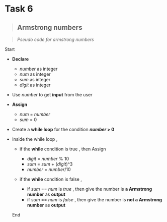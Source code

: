 # Task 6

>## __Armstrong numbers__


>_Pseudo code for armstrong numbers_ 

Start

* __Declare__ 

    * *number* as integer
    * *num* as integer
    * *sum* as integer
    * *digit* as integer
* Use *number* to get __input__ from the user
* __Assign__ 

    * *num* = *number*
    * *sum* = 0
* Create a __while loop__ for the condition __*number* > 0__
* Inside the while loop , 
        
    * if the __while__ condition is true , then Assign

       *  *digit* = *number* % 10
       *  *sum* = *sum* + (*digit*)^3 
       *  *number* = *number*/10

    * if the __while__ condition is false , 
      
      * if *sum* == *num* is *true* , then give the number is __a Armstrong number__ as  __output__
      * if *sum* == *num* is *false* , then give the number is __not a Armstrong number__ as __output__

  End   


    


    




    








